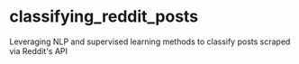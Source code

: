# classifying_reddit_posts
Leveraging NLP and supervised learning methods to classify posts scraped via Reddit's API
